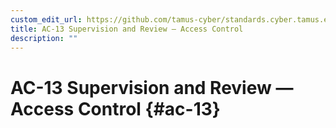 ```yaml
---
custom_edit_url: https://github.com/tamus-cyber/standards.cyber.tamus.edu/tree/main/static/content/tamus.edu/TAMUS_profile.xml
title: AC-13 Supervision and Review — Access Control
description: ""
---
```


# AC-13 Supervision and Review — Access Control {#ac-13}

